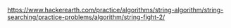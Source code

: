 https://www.hackerearth.com/practice/algorithms/string-algorithm/string-searching/practice-problems/algorithm/string-fight-2/
